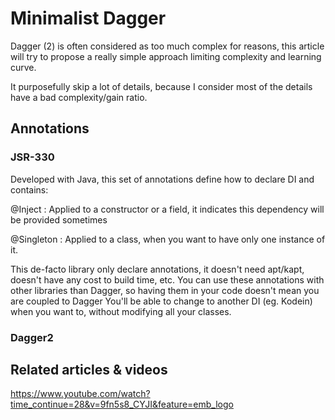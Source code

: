# Minimalist Dagger

Dagger (2) is often considered as too much complex for reasons,
this article will try to propose a really simple approach limiting complexity and learning curve.

It purposefully skip a lot of details, because I consider most of the details have a bad complexity/gain ratio.


## Annotations

### JSR-330

Developed with Java, this set of annotations define how to declare DI and contains:

@Inject : Applied to a constructor or a field, it indicates this dependency will be provided sometimes

@Singleton : Applied to a class, when you want to have only one instance of it.

This de-facto library only declare annotations, it doesn't need apt/kapt, doesn't have any cost to build time, etc.
You can use these annotations with other libraries than Dagger, so having them in your code doesn't mean you are coupled to Dagger
You'll be able to change to another DI (eg. Kodein) when you want to, without modifying all your classes.

### Dagger2


## Related articles & videos

https://www.youtube.com/watch?time_continue=28&v=9fn5s8_CYJI&feature=emb_logo